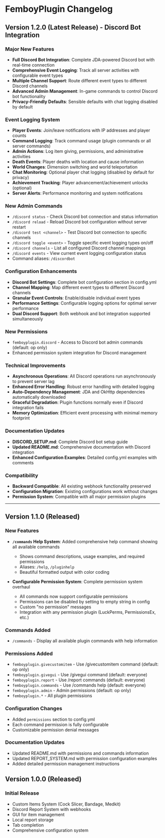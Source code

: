 # FemboyPlugin Changelog

## Version 1.2.0 (Latest Release) - Discord Bot Integration

### Major New Features
- **Full Discord Bot Integration**: Complete JDA-powered Discord bot with real-time connection
- **Comprehensive Event Logging**: Track all server activities with configurable event types
- **Multiple Channel Support**: Route different event types to different Discord channels
- **Advanced Admin Management**: In-game commands to control Discord bot functionality
- **Privacy-Friendly Defaults**: Sensible defaults with chat logging disabled by default

### Event Logging System
- **Player Events**: Join/leave notifications with IP addresses and player counts
- **Command Logging**: Track command usage (plugin commands or all server commands)
- **Admin Actions**: Log item giving, permissions, and administrative activities
- **Death Events**: Player deaths with location and cause information
- **World Changes**: Dimension switching and world teleportation
- **Chat Monitoring**: Optional player chat logging (disabled by default for privacy)
- **Achievement Tracking**: Player advancement/achievement unlocks (optional)
- **Server Alerts**: Performance monitoring and system notifications

### New Admin Commands
- `/discord status` - Check Discord bot connection and status information
- `/discord reload` - Reload Discord bot configuration without server restart
- `/discord test <channel>` - Test Discord bot connection to specific channels
- `/discord toggle <event>` - Toggle specific event logging types on/off
- `/discord channels` - List all configured Discord channel mappings
- `/discord events` - View current event logging configuration status
- Command aliases: `/discordbot`

### Configuration Enhancements
- **Discord Bot Settings**: Complete bot configuration section in config.yml
- **Channel Mapping**: Map different event types to different Discord channels
- **Granular Event Controls**: Enable/disable individual event types
- **Performance Settings**: Configurable logging options for optimal server performance
- **Dual Discord Support**: Both webhook and bot integration supported simultaneously

### New Permissions
- `femboyplugin.discord` - Access to Discord bot admin commands (default: op only)
- Enhanced permission system integration for Discord management

### Technical Improvements
- **Asynchronous Operations**: All Discord operations run asynchronously to prevent server lag
- **Enhanced Error Handling**: Robust error handling with detailed logging
- **Auto-Dependency Management**: JDA and OkHttp dependencies automatically downloaded
- **Graceful Degradation**: Plugin functions normally even if Discord integration fails
- **Memory Optimization**: Efficient event processing with minimal memory footprint

### Documentation Updates
- **DISCORD_SETUP.md**: Complete Discord bot setup guide
- **Updated README.md**: Comprehensive documentation with Discord integration
- **Enhanced Configuration Examples**: Detailed config.yml examples with comments

### Compatibility
- **Backward Compatible**: All existing webhook functionality preserved
- **Configuration Migration**: Existing configurations work without changes
- **Permission System**: Compatible with all major permission plugins

---

## Version 1.1.0 (Released)

### New Features
- **`/commands` Help System**: Added comprehensive help command showing all available commands
  - Shows command descriptions, usage examples, and required permissions
  - Aliases: `/help`, `/pluginhelp`
  - Beautiful formatted output with color coding

- **Configurable Permission System**: Complete permission system overhaul
  - All commands now support configurable permissions
  - Permissions can be disabled by setting to empty string in config
  - Custom "no permission" messages
  - Integration with any permission plugin (LuckPerms, PermissionsEx, etc.)

### Commands Added
- `/commands` - Display all available plugin commands with help information

### Permissions Added
- `femboyplugin.givecustomitem` - Use /givecustomitem command (default: op only)
- `femboyplugin.givegui` - Use /givegui command (default: everyone)
- `femboyplugin.report` - Use /report commands (default: everyone)
- `femboyplugin.commands` - Use /commands help (default: everyone)
- `femboyplugin.admin` - Admin permissions (default: op only)
- `femboyplugin.*` - All plugin permissions

### Configuration Changes
- Added `permissions` section to config.yml
- Each command permission is fully configurable
- Customizable permission denial messages

### Documentation Updates
- Updated README.md with permissions and commands information
- Updated REPORT_SYSTEM.md with permission configuration examples
- Added detailed permission management instructions

## Version 1.0.0 (Released)

### Initial Release
- Custom Items System (Cock Slicer, Bandage, Medkit)
- Discord Report System with webhooks
- GUI for item management
- Local report storage
- Tab completion
- Comprehensive configuration system